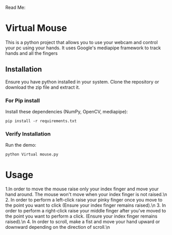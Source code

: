 Read Me:

# Virtual Mouse



This is a python project that allows you to use your webcam and control your pc using your hands.
It uses Google's mediapipe framework to track hands and all the fingers



## Installation
Ensure you have python installed in your system.
Clone the repository or download the zip file and extract it.


### For Pip install
Install these dependencies (NumPy, OpenCV, mediapipe):

```shell
pip install -r requirements.txt
```





### Verify Installation

Run the demo:

```shell
python Virtual mouse.py

```
# Usage

1.In order to move the mouse raise only your index finger and move your hand around. The mouse won't move when your index finger is not raised.\n
2. In order to perform a left-click raise your pinky finger once you move to the point you want to click (Ensure your index finger remains raised).\n
3. In order to perform a right-click raise your middle finger after you've moved to the point you want to perform a click. (Ensure your index finger remains raised).\n
4. In order to scroll, make a fist and move your hand upward or downward depending on the direction of scroll.\n






